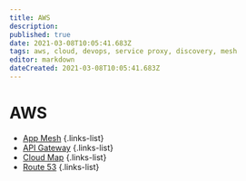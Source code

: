 ```yaml
---
title: AWS
description: 
published: true
date: 2021-03-08T10:05:41.683Z
tags: aws, cloud, devops, service proxy, discovery, mesh
editor: markdown
dateCreated: 2021-03-08T10:05:41.683Z
---
```


# AWS
- [App Mesh](/training/cloud_and_devops/service_proxy_discovery_mesh/aws/app_mesh)
{.links-list}
- [API Gateway](/training/cloud_and_devops/service_proxy_discovery_mesh/aws/api_gw)
{.links-list}
- [Cloud Map](/training/cloud_and_devops/service_proxy_discovery_mesh/aws/cloud_map)
{.links-list}
- [Route 53](/training/cloud_and_devops/service_proxy_discovery_mesh/aws/route_53)
{.links-list}